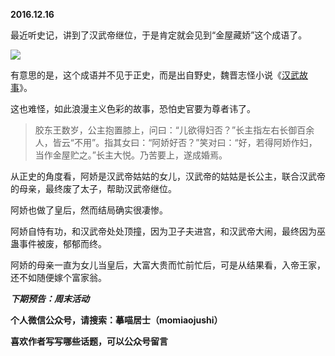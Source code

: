 
          
            
**2016.12.16**

最近听史记，讲到了汉武帝继位，于是肯定就会见到“金屋藏娇”这个成语了。




![](//upload-images.jianshu.io/upload_images/51001-67ae93cb462ec219.jpg)




有意思的是，这个成语并不见于正史，而是出自野史，魏晋志怪小说《[汉武故事](https://link.jianshu.com?t=http://baike.baidu.com/view/1593248.htm)》。

这也难怪，如此浪漫主义色彩的故事，恐怕史官要为尊者讳了。
>胶东王数岁，公主抱置膝上，问曰：“儿欲得妇否？”长主指左右长御百余人，皆云“不用”。指其女曰：“阿娇好否？”笑对曰：“好，若得阿娇作妇，当作金屋贮之。”长主大悦。乃苦要上，遂成婚焉。



从正史的角度看，阿娇是汉武帝姑姑的女儿，汉武帝的姑姑是长公主，联合汉武帝的母亲，最终废了太子，帮助汉武帝继位。

阿娇也做了皇后，然而结局确实很凄惨。

阿娇自恃有功，和汉武帝处处顶撞，因为卫子夫进宫，和汉武帝大闹，最终因为巫蛊事件被废，郁郁而终。

阿娇的母亲一直为女儿当皇后，大富大贵而忙前忙后，可是从结果看，入帝王家，还不如随便嫁个富家翁。


***下期预告：周末活动***


**个人微信公众号，请搜索：摹喵居士（momiaojushi）**

**喜欢作者写写哪些话题，可以公众号留言**

          
        
